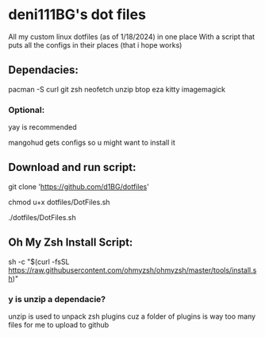 # deni111BG's dot files
All my custom linux dotfiles (as of 1/18/2024) in one place
With a script that puts all the configs in their places (that i hope works)

## Dependacies:
pacman -S curl git zsh neofetch unzip btop eza kitty imagemagick

### Optional:
yay is recommended

mangohud gets configs so u might want to install it

## Download and run script:

git clone 'https://github.com/d1BG/dotfiles'

chmod u+x dotfiles/DotFiles.sh

./dotfiles/DotFiles.sh

## Oh My Zsh Install Script:
sh -c "$(curl -fsSL https://raw.githubusercontent.com/ohmyzsh/ohmyzsh/master/tools/install.sh)"

### y is unzip a dependacie?
unzip is used to unpack zsh plugins cuz a folder of plugins is way too many files for me to upload to github 
